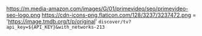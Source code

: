 https://m.media-amazon.com/images/G/01/primevideo/seo/primevideo-seo-logo.png
https://cdn-icons-png.flaticon.com/128/3237/3237472.png
= 'https://image.tmdb.org/t/p/original'
`discover/tv?api_key=${API_KEY}&with_networks-213`

<!-- movie/${obj.id}/images?api_key=${API_KEY}a&language=en-US -->
